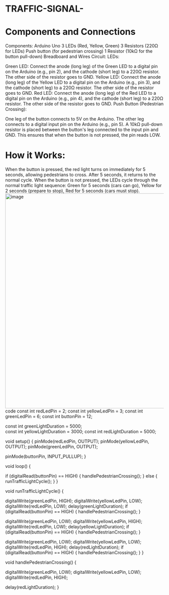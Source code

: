 # TRAFFIC-SIGNAL-  
# Components and Connections
Components:
Arduino Uno
3 LEDs (Red, Yellow, Green)
3 Resistors (220Ω for LEDs)
Push button (for pedestrian crossing)
1 Resistor (10kΩ for the button pull-down)
Breadboard and Wires
Circuit:
LEDs:

Green LED: Connect the anode (long leg) of the Green LED to a digital pin on the Arduino (e.g., pin 2), and the cathode (short leg) to a 220Ω resistor. The other side of the resistor goes to GND.
Yellow LED: Connect the anode (long leg) of the Yellow LED to a digital pin on the Arduino (e.g., pin 3), and the cathode (short leg) to a 220Ω resistor. The other side of the resistor goes to GND.
Red LED: Connect the anode (long leg) of the Red LED to a digital pin on the Arduino (e.g., pin 4), and the cathode (short leg) to a 220Ω resistor. The other side of the resistor goes to GND.
Push Button (Pedestrian Crossing):

One leg of the button connects to 5V on the Arduino.
The other leg connects to a digital input pin on the Arduino (e.g., pin 5).
A 10kΩ pull-down resistor is placed between the button's leg connected to the input pin and GND. This ensures that when the button is not pressed, the pin reads LOW.

# How it Works:
When the button is pressed, the red light turns on immediately for 5 seconds, allowing pedestrians to cross. After 5 seconds, it returns to the normal cycle.
When the button is not pressed, the LEDs cycle through the normal traffic light sequence:
Green for 5 seconds (cars can go),
Yellow for 2 seconds (prepare to stop),
Red for 5 seconds (cars must stop).
<img width="682" alt="image" src="https://github.com/user-attachments/assets/4eb00e9c-0df7-4dea-aa7a-117fabcf9863" />
code 
 const int redLedPin = 2;
const int yellowLedPin = 3;
const int greenLedPin = 6;
const int buttonPin = 12;


const int greenLightDuration = 5000;  
const int yellowLightDuration = 3000; 
const int redLightDuration = 5000;    

void setup() {
  pinMode(redLedPin, OUTPUT);
  pinMode(yellowLedPin, OUTPUT);
  pinMode(greenLedPin, OUTPUT);

  pinMode(buttonPin, INPUT_PULLUP);
}

void loop() {
 
  if (digitalRead(buttonPin) == HIGH) {
    handlePedestrianCrossing();
  } else {
    runTrafficLightCycle();
  }
}

void runTrafficLightCycle() {
   
  digitalWrite(greenLedPin, HIGH);
  digitalWrite(yellowLedPin, LOW);
  digitalWrite(redLedPin, LOW);
  delay(greenLightDuration);
  if (digitalRead(buttonPin) == HIGH) {
    handlePedestrianCrossing();
  }

   
  digitalWrite(greenLedPin, LOW);
  digitalWrite(yellowLedPin, HIGH);
  digitalWrite(redLedPin, LOW);
  delay(yellowLightDuration);
  if (digitalRead(buttonPin) == HIGH) {
    handlePedestrianCrossing();
  }

   
  digitalWrite(greenLedPin, LOW);
  digitalWrite(yellowLedPin, LOW);
  digitalWrite(redLedPin, HIGH);
  delay(redLightDuration);
  if (digitalRead(buttonPin) == HIGH) {
    handlePedestrianCrossing();
  }
}

void handlePedestrianCrossing() {
   
  digitalWrite(greenLedPin, LOW);
  digitalWrite(yellowLedPin, LOW);
  digitalWrite(redLedPin, HIGH);

  delay(redLightDuration); 
}
